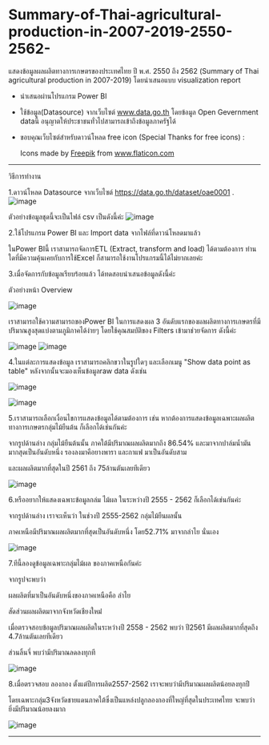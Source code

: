 # Summary-of-Thai-agricultural-production-in-2007-2019-2550-2562-
แสดงข้อมูลผลผลิตทางการเกษตรของประเทศไทย ปี พ.ศ. 2550 ถึง 2562 (Summary of Thai agricultural production in 2007-2019) โดยนำเสนอแบบ visualization report 

- นำเสนอผ่านโปรแกรม Power BI

- ใช้ข้อมูล(Datasource) จากเว็บไซต์ www.data.go.th โดยข้อมูล Open Gevernment dataนี้ อนุญาตให้ประชาชนทั่วไปสามารถเข้าถึงข้อมูลภาครัฐได้

- ขอบคุณเว็บไซต์สำหรับดาวน์โหลด free icon  (Special Thanks for free icons) : <div>Icons made by <a href="https://www.freepik.com" title="Freepik">Freepik</a> from <a href="https://www.flaticon.com/" title="Flaticon">www.flaticon.com</a></div>

--------------------------------------------------
วิธีการทำงาน

1.ดาวน์โหลด Datasource จากเว็บไซต์  https://data.go.th/dataset/oae0001 .
![image](https://user-images.githubusercontent.com/61858648/129433806-207e12c5-07fe-4a0d-84f7-551472d8c8f9.png)


  ตัวอย่างข้อมูลชุดนี้จะเป็นไฟล์ csv เป็นดังนี้ค่ะ
  ![image](https://user-images.githubusercontent.com/61858648/129433958-ac7d1dbc-7135-4d68-b772-9d8c24f8cb80.png)
  
  
 2.ใช้โปรแกรม Power BI และ Import data จากไฟล์ที่ดาวน์โหลดมาแล้ว  

ในPower BIนี้ เราสามารถจัดการETL (Extract, transform and load) ได้ตามต้องการ ท่านใดที่มีความคุ้นเคยกับการใช้Excel ก็สามารถใช้งานโปรแกรมนี้ได้ไม่ยากเลยค่ะ
 
 3.เมื่อจัดการกับข้อมูลเรียบร้อยแล้ว ได้ทดสอบนำเสนอข้อมูลดังนี้ค่ะ

ตัวอย่างหน้า Overview 
 
![image](https://user-images.githubusercontent.com/61858648/129445957-fdddfb05-0231-4e1e-a335-c7a5e19dfa21.png)


เราสามารถใช้ความสามารถของPower BI ในการแสดงผล 3 อันดับแรกของผลผลิตทางการเกษตรที่มีปริมาณสูงสุดแบ่งตามภูมิภาคได้ง่ายๆ โดยใช้คุณสมบัติของ Filters เข้ามาช่วยจัดการ ดังนี้ค่ะ

![image](https://user-images.githubusercontent.com/61858648/129445971-aff74d87-54da-45b0-9643-451d24b581ed.png)
![image](https://user-images.githubusercontent.com/61858648/129445977-d242dff1-ec7d-4bef-9ae3-1b2c9ca32e13.png)

 
4.ในแต่ละการแสดงข้อมูล เราสามารถคลิกขวาในรูปใดๆ และเลือกเมนู "Show data point as table" หลังจากนั้นจะมองเห็นข้อมูลraw data ดังเช่น

![image](https://user-images.githubusercontent.com/61858648/129446025-c99ad5a4-e79d-4497-9f90-a6a731fe5040.png)

![image](https://user-images.githubusercontent.com/61858648/129446064-ad400e8b-42bb-43fd-952a-d81d8d3c7ed3.png)


 
5.เราสามารถเลือกเงื่อนไขการแสดงข้อมูลได้ตามต้องการ  เช่น หากต้องการแสดงข้อมูลเฉพาะผลผลิตทางการเกษตรกลุ่มไม้ยืนต้น ก็เลือกได้เช่นกันค่ะ

จากรูปด้านล่าง กลุ่มไม้ยืนต้นนั้น ภาคใต้มีปริมาณผลผลิตมากถึง 86.54% และมาจากปาล์มน้ำมันมากสุดเป็นอันดับหนึ่ง
รองลงมาคือยางพารา และกาแฟ มาเป็นอันดับสาม

และผลผลิตมากที่สุดในปี 2561 ถึง 75ล้านตันเลยทีเดียว

![image](https://user-images.githubusercontent.com/61858648/129446101-22d2e4ae-c1ec-47f8-9fec-ac1533dbdf50.png)


6.หรืออยากให้แสดงเฉพาะข้อมูลกล่ม ไม้ผล ในระหว่างปี 2555 - 2562 ก็เลือกได้เช่นกันค่ะ

จากรูปด้านล่าง เราจะเห็นว่า ในช่วงปี 2555-2562 กลุ่มไม้ยืนผลนั้น 

ภาคเหนือมีปริมาณผลผลิตมากที่สุดเป็นอันดับหนึ่ง  โดย52.71% มาจากลำไย นั่นเอง

![image](https://user-images.githubusercontent.com/61858648/129446125-c217c473-3fe4-4807-bf9d-5e13fbf2963d.png)

7.ทีนี้ลองดูข้อมูลเฉพาะกลุ่มไม้ผล ของภาคเหนือกันค่ะ

จากรูปจะพบว่า

ผลผลิตที่มาเป็นอันดับหนึ่งของภาคเหนือคือ  ลำไย

สัดส่วนผลผลิตมาจากจังหวัดเชียงใหม่่

เมื่อตรวจสอบข้อมูลปริมาณผลผลิตในระหว่างปี 2558 - 2562 พบว่า ปี2561 มีผลผลิตมากที่สุดถึง 4.7ล้านตันเลยทีเดียว

ส่วนลิ้นจี่ พบว่ามีปริมาณลดลงทุกที

![image](https://user-images.githubusercontent.com/61858648/129449061-2a5da454-f483-4efb-aef8-dfcff19f9f08.png)


8.เมื่อตรวจสอบ ลองกอง ตั้งแต่ปีการผลิต2557-2562 เราจะพบว่ามีปริมาณผลผลิตน้อยลงทุกปี

โดยเฉพาะกลุ่ม3จังหวัดชายแดนภาคใต้ซึ่งเป็นแหล่งปลูกลองกองที่ใหญ่ที่สุดในประเทศไทย จะพบว่ายิ่งมีปริมาณน้อยลงมาก

![image](https://user-images.githubusercontent.com/61858648/129449289-9e545c5c-e9d6-4ac1-9c65-103bdcfdf4c8.png)

----------------------------------------------------





